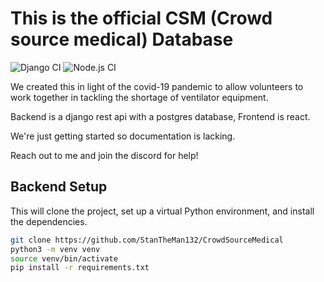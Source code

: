 # This is the official CSM (Crowd source medical) Database

![Django CI](https://github.com/crowdsourcemedical/volunteer-database/workflows/Django%20CI/badge.svg)
![Node.js CI](https://github.com/crowdsourcemedical/volunteer-database/workflows/Node.js%20CI/badge.svg)

We created this in light of the covid-19 pandemic to allow volunteers to work together in tackling the shortage of ventilator equipment.

Backend is a django rest api with a postgres database, Frontend is react.

We're just getting started so documentation is lacking.

Reach out to me and join the discord for help!

## Backend Setup

This will clone the project, set up a virtual Python environment, and install the dependencies.

```sh
git clone https://github.com/StanTheMan132/CrowdSourceMedical
python3 -m venv venv
source venv/bin/activate
pip install -r requirements.txt
```
